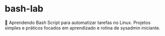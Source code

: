 # bash-lab
🐧 Aprendendo Bash Script para automatizar tarefas no Linux. Projetos simples e práticos focados em aprendizado e rotina de sysadmin iniciante.
